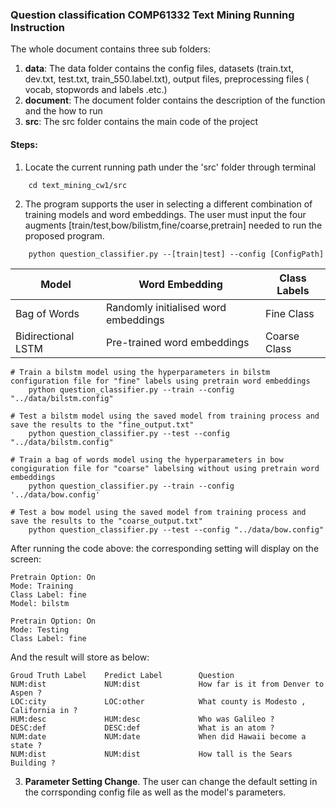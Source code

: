 ### Question classification COMP61332 Text Mining Running Instruction

The whole document contains three sub folders:
1. **data**: The data folder contains the config files, datasets (train.txt, dev.txt, test.txt, train_550.label.txt), output files, preprocessing files ( vocab, stopwords and labels .etc.)
2. **document**: The document folder contains the description of the function and the how to run
3. **src**: The src folder contains the main code of the project

#### Steps:
1. Locate the current running path under the 'src' folder through terminal
```
    cd text_mining_cw1/src
```
2. The program supports the user in selecting a different combination of training models and word embeddings. The user must input the four augments [train/test,bow/bilistm,fine/coarse,pretrain] needed to run the proposed program.

```
    python question_classifier.py --[train|test] --config [ConfigPath] 
```
| Model | Word Embedding | Class Labels |
| -------- | -------- | -------- |
| Bag of Words | Randomly initialised word embeddings | Fine Class |
| Bidirectional LSTM | Pre-trained word embeddings | Coarse Class |

```
# Train a bilstm model using the hyperparameters in bilstm configuration file for "fine" labels using pretrain word embeddings
    python question_classifier.py --train --config "../data/bilstm.config" 

# Test a bilstm model using the saved model from training process and save the results to the "fine_output.txt"
    python question_classifier.py --test --config "../data/bilstm.config" 

# Train a bag of words model using the hyperparameters in bow congiguration file for "coarse" labelsing without using pretrain word embeddings
    python question_classifier.py --train --config '../data/bow.config' 

# Test a bow model using the saved model from training process and save the results to the "coarse_output.txt"
    python question_classifier.py --test --config "../data/bow.config" 
```
After running the code above: the corresponding setting will display on the screen:

```
Pretrain Option: On
Mode: Training
Class Label: fine
Model: bilstm
```
```
Pretrain Option: On
Mode: Testing
Class Label: fine
```
And the result will store as below:
```
Groud Truth Label    Predict Label        Question            
NUM:dist             NUM:dist             How far is it from Denver to Aspen ?
LOC:city             LOC:other            What county is Modesto , California in ?
HUM:desc             HUM:desc             Who was Galileo ?   
DESC:def             DESC:def             What is an atom ?   
NUM:date             NUM:date             When did Hawaii become a state ?
NUM:dist             NUM:dist             How tall is the Sears Building ?
```

3. **Parameter Setting Change**. The user can change the default setting in the corrsponding config file as well as the model's parameters.


